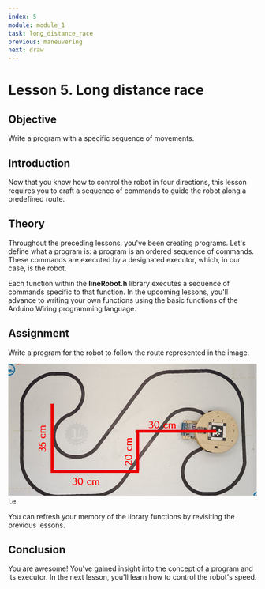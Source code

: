 ```yaml
---
index: 5
module: module_1 
task: long_distance_race
previous: maneuvering
next: draw
---
```

# Lesson 5. Long distance race

## Objective
Write a program with a specific sequence of movements.

## Introduction
Now that you know how to control the robot in four directions, this lesson requires you to craft a sequence of commands to guide the robot along a predefined route.

## Theory
Throughout the preceding lessons, you've been creating programs. Let's define what a program is: a program is an ordered sequence of commands. These commands are executed by a designated executor, which, in our case, is the robot.

Each function within the **lineRobot.h** library executes a sequence of commands specific to that function. In the upcoming lessons, you'll advance to writing your own functions using the basic functions of the Arduino Wiring programming language.

## Assignment 
Write a program for the robot to follow the route represented in the image.

![image](https://github.com/autolab-fi/line-robot-curriculum/blob/main/images/long_distance_race.png?raw=true)
i.e.

You can refresh your memory of the library functions by revisiting the previous lessons.

## Conclusion
You are awesome! You've gained insight into the concept of a program and its executor. In the next lesson, you'll learn how to control the robot's speed.
